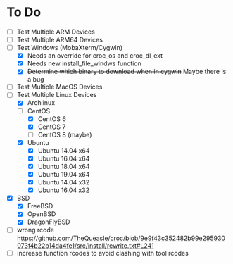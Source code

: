 # To Do
- [ ] Test Multiple ARM Devices
- [ ] Test Multiple ARM64 Devices
- [ ] Test Windows (MobaXterm/Cygwin)
  - [x] Needs an override for croc_os and croc_dl_ext
  - [x] Needs new install_file_windws function
  - [x] ~~Determine which binary to download when in cygwin~~ Maybe there is a bug
- [ ] Test Multiple MacOS Devices
- [ ] Test Multiple Linux Devices
  - [x] Archlinux
  - [ ] CentOS
    - [x] CentOS 6
    - [x] CentOS 7
    - [ ] CentOS 8 (maybe)
  - [x] Ubuntu
    - [x] Ubuntu 14.04 x64
    - [x] Ubuntu 16.04 x64
    - [x] Ubuntu 18.04 x64
    - [x] Ubuntu 19.04 x64
    - [x] Ubuntu 14.04 x32
    - [x] Ubuntu 16.04 x32
- [x] BSD
  - [x] FreeBSD
  - [x] OpenBSD
  - [x] DragonFlyBSD
- [ ] wrong rcode https://github.com/TheQueasle/croc/blob/9e9f43c352482b99e295930073f4b22b14da4fe1/src/install/rewrite.txt#L241
- [ ] increase function rcodes to avoid clashing with tool rcodes
